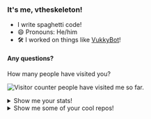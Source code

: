 ### It's me, vtheskeleton!
- I write spaghetti code!
- 😄 Pronouns: He/him
- 🛠 I worked on things like [VukkyBot](https://github.com/vukkyltd/vukkybot)!

#### Any questions?

How many people have visited you?

![Visitor counter](http://profile-counter.glitch.me/viluzi/count.svg) people have visited me so far.

<details>
  <summary>Show me your stats!</summary>
  
  ![Anurag's github stats](https://github-readme-stats.vercel.app/api?username=viluzi&theme=dark&show_icons=true) 
  [![Top Langs](https://github-readme-stats.vercel.app/api/top-langs/?username=viluzi&theme=dark&show_icons=true)](https://github.com/anuraghazra/github-readme-stats)
</details>

<details>
  <summary>Show me some of your cool repos!</summary>
  
  [![my website](https://github-readme-stats.vercel.app/api/pin/?username=viluzi&repo=website&theme=dark&show_icons=true)](https://github.com/viluzi/website)
  

<!--
**viluzi/viluzi** is a ✨ _special_ ✨ repository because its `README.md` (this file) appears on your GitHub profile.

Here are some ideas to get you started:

- 🔭 I’m currently working on ...
- 🌱 I’m currently learning ...
- 👯 I’m looking to collaborate on ...
- 🤔 I’m looking for help with ...
- 💬 Ask me about ...
- 📫 How to reach me: ...
- 😄 Pronouns: ...
- ⚡ Fun fact: ...
-->

